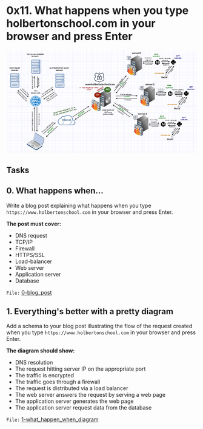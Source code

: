 # 0x11. What happens when you type holbertonschool.com in your browser and press Enter

![request flow](web_diagram.png)

## Tasks
## 0. What happens when...
Write a blog post explaining what happens when you type `https://www.holbertonschool.com` in your browser and press Enter.

**The post must cover:**

- DNS request
- TCP/IP
- Firewall
- HTTPS/SSL
- Load-balancer
- Web server
- Application server
- Database

`File:` [0-blog_post](0-blog_post)


## 1. Everything's better with a pretty diagram
Add a schema to your blog post illustrating the flow of the request created when you type `https://www.holbertonschool.com` in your browser and press Enter.

**The diagram should show:**

-  DNS resolution
-  The request hitting server IP on the appropriate port
-  The traffic is encrypted
-  The traffic goes through a firewall
-  The request is distributed via a load balancer
-  The web server answers the request by serving a web page
-  The application server generates the web page
-  The application server request data from the database

`File:` [1-what_happen_when_diagram](1-what_happen_when_diagram)

